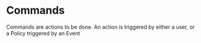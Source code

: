 ﻿# Commands

Commands are actions to be done. An action is triggered by either a user, or a Policy triggered by an Event